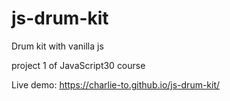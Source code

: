 # js-drum-kit

Drum kit with vanilla js

project 1 of JavaScript30 course

Live demo:
https://charlie-to.github.io/js-drum-kit/
